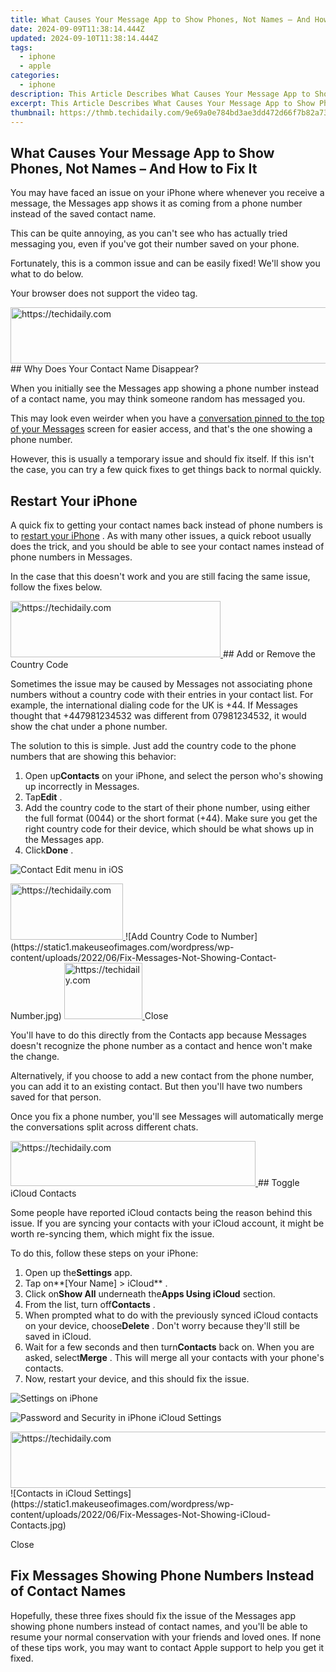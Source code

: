 ```yaml
---
title: What Causes Your Message App to Show Phones, Not Names – And How to Fix It
date: 2024-09-09T11:38:14.444Z
updated: 2024-09-10T11:38:14.444Z
tags:
  - iphone
  - apple
categories:
  - iphone
description: This Article Describes What Causes Your Message App to Show Phones, Not Names – And How to Fix It
excerpt: This Article Describes What Causes Your Message App to Show Phones, Not Names – And How to Fix It
thumbnail: https://thmb.techidaily.com/9e69a0e784bd3ae3dd472d66f7b82a73a597b4e834af54db794f028b2e6a2fda.jpg
---
```


## What Causes Your Message App to Show Phones, Not Names – And How to Fix It

 You may have faced an issue on your iPhone where whenever you receive a message, the Messages app shows it as coming from a phone number instead of the saved contact name.

 This can be quite annoying, as you can't see who has actually tried messaging you, even if you've got their number saved on your phone.

 Fortunately, this is a common issue and can be easily fixed! We'll show you what to do below.

 Your browser does not support the video tag.

<!-- affiliate ads begin -->
<a href="https://review-au.sjv.io/c/5597632/2135315/14409" target="_top" id="2135315">
  <img src="//a.impactradius-go.com/display-ad/14409-2135315" border="0" alt="https://techidaily.com" width="728" height="90"/>
</a>
<img height="0" width="0" src="https://review-au.sjv.io/i/5597632/2135315/14409" style="position:absolute;visibility:hidden;" border="0" />
<!-- affiliate ads end -->
## Why Does Your Contact Name Disappear?

 When you initially see the Messages app showing a phone number instead of a contact name, you may think someone random has messaged you.

 This may look even weirder when you have a [conversation pinned to the top of your Messages](https://www.makeuseof.com/how-to-pin-conversations-apples-messages-app-iphone-mac/) screen for easier access, and that's the one showing a phone number.

 However, this is usually a temporary issue and should fix itself. If this isn't the case, you can try a few quick fixes to get things back to normal quickly.

## Restart Your iPhone

 A quick fix to getting your contact names back instead of phone numbers is to [restart your iPhone](https://www.makeuseof.com/how-to-restart-any-iphone-even-if-the-buttons-are-broken/) . As with many other issues, a quick reboot usually does the trick, and you should be able to see your contact names instead of phone numbers in Messages.

 In the case that this doesn't work and you are still facing the same issue, follow the fixes below.

<!-- affiliate ads begin -->
<a href="https://aligracehair.sjv.io/c/5597632/2135402/19272" target="_top" id="2135402">
  <img src="//a.impactradius-go.com/display-ad/19272-2135402" border="0" alt="https://techidaily.com" width="336" height="90"/>
</a>
<img height="0" width="0" src="https://aligracehair.sjv.io/i/5597632/2135402/19272" style="position:absolute;visibility:hidden;" border="0" />
<!-- affiliate ads end -->
## Add or Remove the Country Code

 Sometimes the issue may be caused by Messages not associating phone numbers without a country code with their entries in your contact list. For example, the international dialing code for the UK is +44\. If Messages thought that +447981234532 was different from 07981234532, it would show the chat under a phone number.

 The solution to this is simple. Just add the country code to the phone numbers that are showing this behavior:

1. Open up**Contacts** on your iPhone, and select the person who's showing up incorrectly in Messages.
2. Tap**Edit** .
3. Add the country code to the start of their phone number, using either the full format (0044) or the short format (+44). Make sure you get the right country code for their device, which should be what shows up in the Messages app.
4. Click**Done** .

![Contact Edit menu in iOS](https://static1.makeuseofimages.com/wordpress/wp-content/uploads/2023/01/contact-edit-menu-in-ios.jpg)

<!-- affiliate ads begin -->
<a href="https://25home.pxf.io/c/5597632/2123470/16836" target="_top" id="2123470">
  <img src="//a.impactradius-go.com/display-ad/16836-2123470" border="0" alt="https://techidaily.com" width="180" height="90"/>
</a>
<img height="0" width="0" src="https://25home.pxf.io/i/5597632/2123470/16836" style="position:absolute;visibility:hidden;" border="0" />
<!-- affiliate ads end -->
![Add Country Code to Number](https://static1.makeuseofimages.com/wordpress/wp-content/uploads/2022/06/Fix-Messages-Not-Showing-Contact-Number.jpg)

<!-- affiliate ads begin -->
<a href="https://aligracehair.sjv.io/c/5597632/2115941/19272" target="_top" id="2115941">
  <img src="//a.impactradius-go.com/display-ad/19272-2115941" border="0" alt="https://techidaily.com" width="125" height="90"/>
</a>
<img height="0" width="0" src="https://aligracehair.sjv.io/i/5597632/2115941/19272" style="position:absolute;visibility:hidden;" border="0" />
<!-- affiliate ads end -->
Close

 You'll have to do this directly from the Contacts app because Messages doesn't recognize the phone number as a contact and hence won't make the change.

 Alternatively, if you choose to add a new contact from the phone number, you can add it to an existing contact. But then you'll have two numbers saved for that person.

 Once you fix a phone number, you'll see Messages will automatically merge the conversations split across different chats.

<!-- affiliate ads begin -->
<a href="https://aligracehair.sjv.io/c/5597632/2135417/19272" target="_top" id="2135417">
  <img src="//a.impactradius-go.com/display-ad/19272-2135417" border="0" alt="https://techidaily.com" width="392" height="72"/>
</a>
<img height="0" width="0" src="https://aligracehair.sjv.io/i/5597632/2135417/19272" style="position:absolute;visibility:hidden;" border="0" />
<!-- affiliate ads end -->
## Toggle iCloud Contacts

 Some people have reported iCloud contacts being the reason behind this issue. If you are syncing your contacts with your iCloud account, it might be worth re-syncing them, which might fix the issue.

To do this, follow these steps on your iPhone:

1. Open up the**Settings** app.
2. Tap on**\[Your Name\] > iCloud** .
3. Click on**Show All** underneath the**Apps Using iCloud** section.
4. From the list, turn off**Contacts** .
5. When prompted what to do with the previously synced iCloud contacts on your device, choose**Delete** . Don't worry because they'll still be saved in iCloud.
6. Wait for a few seconds and then turn**Contacts** back on. When you are asked, select**Merge** . This will merge all your contacts with your phone's contacts.
7. Now, restart your device, and this should fix the issue.

![Settings on iPhone](https://static1.makeuseofimages.com/wordpress/wp-content/uploads/2022/06/Fix-Messages-Not-Showing-iCloud.jpg)

![Password and Security in iPhone iCloud Settings](https://static1.makeuseofimages.com/wordpress/wp-content/uploads/2022/06/2FA-iPhone-Password-and-Security.jpg)

<!-- affiliate ads begin -->
<a href="https://unicoeye.pxf.io/c/5597632/2134492/18498" target="_top" id="2134492">
  <img src="//a.impactradius-go.com/display-ad/18498-2134492" border="0" alt="https://techidaily.com" width="728" height="90"/>
</a>
<img height="0" width="0" src="https://unicoeye.pxf.io/i/5597632/2134492/18498" style="position:absolute;visibility:hidden;" border="0" />
<!-- affiliate ads end -->
![Contacts in iCloud Settings](https://static1.makeuseofimages.com/wordpress/wp-content/uploads/2022/06/Fix-Messages-Not-Showing-iCloud-Contacts.jpg)

Close

## Fix Messages Showing Phone Numbers Instead of Contact Names

 Hopefully, these three fixes should fix the issue of the Messages app showing phone numbers instead of contact names, and you'll be able to resume your normal conservation with your friends and loved ones. If none of these tips work, you may want to contact Apple support to help you get it fixed.

<ins class="adsbygoogle"
     style="display:block"
     data-ad-format="autorelaxed"
     data-ad-client="ca-pub-7571918770474297"
     data-ad-slot="1223367746"></ins>



<ins class="adsbygoogle"
     style="display:block"
     data-ad-client="ca-pub-7571918770474297"
     data-ad-slot="8358498916"
     data-ad-format="auto"
     data-full-width-responsive="true"></ins>


